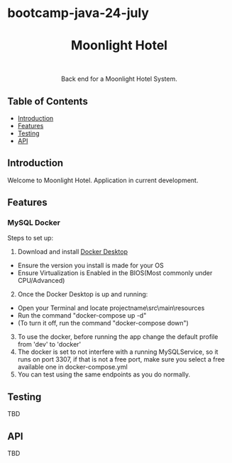 # bootcamp-java-24-july

<h1 align="center"> Moonlight Hotel</h1> <br>
<p align="center">
    Back end for a Moonlight Hotel System.
</p>

## Table of Contents
- [Introduction](#introduction)
- [Features](#features)
- [Testing](#testing)
- [API](#API)


## Introduction
Welcome to Moonlight Hotel. Application in current development.

## Features

### MySQL Docker
Steps to set up:
1. Download and install [Docker Desktop](https://www.docker.com/products/docker-desktop/)
- Ensure the version you install is made for your OS
- Ensure Virtualization is Enabled in the BIOS(Most commonly under CPU/Advanced)
2. Once the Docker Desktop is up and running:
- Open your Terminal and locate projectname\src\main\resources
- Run the command "docker-compose up -d"
- (To turn it off, run the command "docker-compose down")
3. To use the docker, before running the app change the default profile from 'dev' to 'docker'
4. The docker is set to not interfere with a running MySQLService, so it runs on port 3307,
if that is not a free port, make sure you select a free available one in docker-compose.yml
5. You can test using the same endpoints as you do normally.

## Testing
TBD

## API
TBD